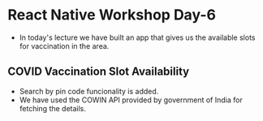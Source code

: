 # React Native Workshop Day-6
- In today's lecture we have built an app that gives us the available slots for vaccination in the area.

## COVID Vaccination Slot Availability
- Search by pin code funcionality is added.
- We have used the COWIN API provided by government of India for fetching the details.